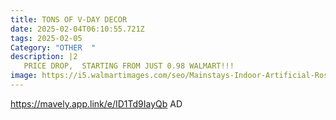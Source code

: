 ```yaml
---
title: TONS OF V-DAY DECOR
date: 2025-02-04T06:10:55.721Z
tags: 2025-02-05
Category: "OTHER  "
description: |2
   PRICE DROP,  STARTING FROM JUST 0.98 WALMART!!!
image: https://i5.walmartimages.com/seo/Mainstays-Indoor-Artificial-Rose-Bush-Red-Color-Assembled-Height-17-5_058258cc-e72c-4fdc-9598-08c0632fb9f4.d84966427506877a2d750e9c446c0ef6.jpeg?odnHeight=2000&odnWidth=2000&odnBg=FFFFFF
---
```

https://mavely.app.link/e/ID1Td9IayQb AD